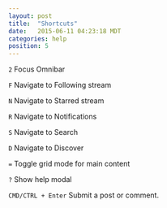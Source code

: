 ```yaml
---
layout: post
title:  "Shortcuts"
date:   2015-06-11 04:23:18 MDT
categories: help
position: 5
---
```


`2` Focus Omnibar

`F` Navigate to Following stream

`N` Navigate to Starred stream

`R` Navigate to Notifications

`S` Navigate to Search

`D` Navigate to Discover

`=` Toggle grid mode for main content

`?` Show help modal

`CMD/CTRL + Enter` Submit a post or comment.
